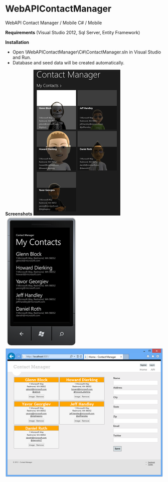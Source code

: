 # WebAPIContactManager
WebAPI Contact Manager / Mobile
C# / Mobile

**Requirements** (Visual Studio 2012, Sql Server, Entity Framework)

**Installation** 
- Open \WebAPIContactManager\C#\ContactManager.sln in Visual Studio and Run. 
- Database and seed data will be created automatically.

**Screenshots**
![alt tag](https://github.com/deltadreams/WebAPIContactManager/blob/master/description/contact%20manager%20win8%20app.png)
![alt tag](https://github.com/deltadreams/WebAPIContactManager/blob/master/description/phone.png)
![alt tag](https://github.com/deltadreams/WebAPIContactManager/blob/master/description/contact%20manager.png)
